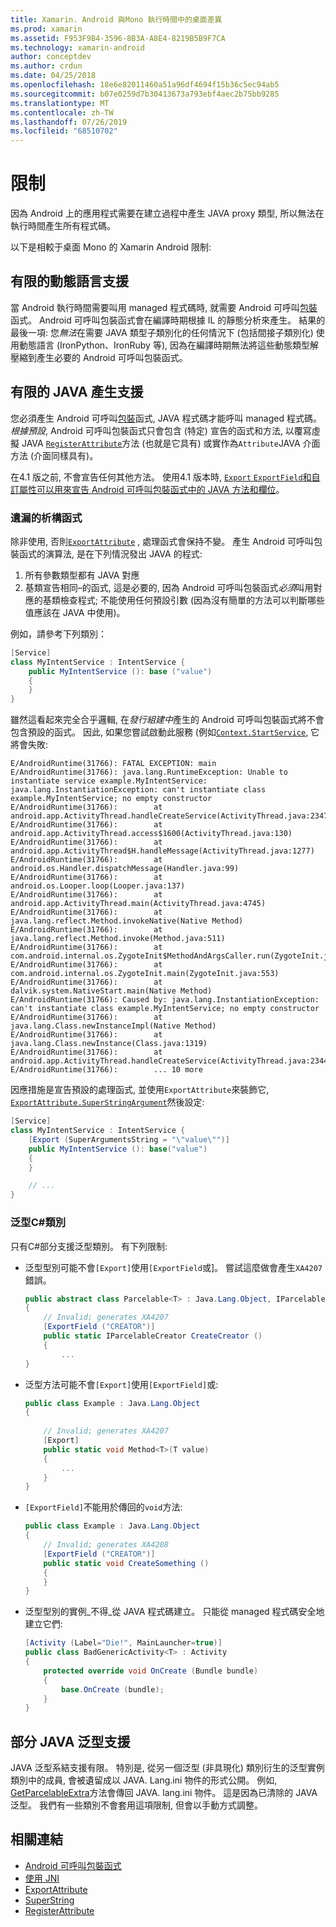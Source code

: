 ```yaml
---
title: Xamarin. Android 與Mono 執行時間中的桌面差異
ms.prod: xamarin
ms.assetid: F953F9B4-3596-8B3A-A8E4-8219B5B9F7CA
ms.technology: xamarin-android
author: conceptdev
ms.author: crdun
ms.date: 04/25/2018
ms.openlocfilehash: 18e6e82011460a51a96df4694f15b36c5ec94ab5
ms.sourcegitcommit: b07e0259d7b30413673a793ebf4aec2b75bb9285
ms.translationtype: MT
ms.contentlocale: zh-TW
ms.lasthandoff: 07/26/2019
ms.locfileid: "68510702"
---
```

# <a name="limitations"></a>限制

因為 Android 上的應用程式需要在建立過程中產生 JAVA proxy 類型, 所以無法在執行時間產生所有程式碼。

以下是相較于桌面 Mono 的 Xamarin Android 限制:

## <a name="limited-dynamic-language-support"></a>有限的動態語言支援

 當 Android 執行時間需要叫用 managed 程式碼時, 就需要 Android 可呼叫[包裝](~/android/platform/java-integration/android-callable-wrappers.md)函式。 Android 可呼叫包裝函式會在編譯時期根據 IL 的靜態分析來產生。 結果的最後一項: 您*無法*在需要 JAVA 類型子類別化的任何情況下 (包括間接子類別化) 使用動態語言 (IronPython、IronRuby 等), 因為在編譯時期無法將這些動態類型解壓縮到產生必要的 Android 可呼叫包裝函式。

## <a name="limited-java-generation-support"></a>有限的 JAVA 產生支援

您必須產生 Android 可呼叫[包裝](~/android/platform/java-integration/android-callable-wrappers.md)函式, JAVA 程式碼才能呼叫 managed 程式碼。 *根據預設*, Android 可呼叫包裝函式只會包含 (特定) 宣告的函式和方法, 以覆寫虛擬 JAVA [`RegisterAttribute`](xref:Android.Runtime.RegisterAttribute)方法 (也就是它具有) 或實作為`Attribute`JAVA 介面方法 (介面同樣具有)。
  
在4.1 版之前, 不會宣告任何其他方法。 使用4.1 版本時, [ `Export` `ExportField`和自訂屬性可以用來宣告 Android 可呼叫包裝函式中的 JAVA 方法和欄位](~/android/platform/java-integration/working-with-jni.md)。

### <a name="missing-constructors"></a>遺漏的析構函式

除非使用, 否則[`ExportAttribute`](xref:Java.Interop.ExportAttribute) , 處理函式會保持不變。 產生 Android 可呼叫包裝函式的演算法, 是在下列情況發出 JAVA 的程式:

1. 所有參數類型都有 JAVA 對應
2. 基類宣告相同&ndash;的函式, 這是必要的, 因為 Android 可呼叫包裝函式*必須*叫用對應的基類檢查程式; 不能使用任何預設引數 (因為沒有簡單的方法可以判斷哪些值應該在 JAVA 中使用)。

例如，請參考下列類別：

```csharp
[Service]
class MyIntentService : IntentService {
    public MyIntentService (): base ("value")
    {
    }
}
```

雖然這看起來完全合乎邏輯, 在*發行組建中*產生的 Android 可呼叫包裝函式將不會包含預設的函式。 因此, 如果您嘗試啟動此服務 (例如[`Context.StartService`](xref:Android.Content.Context.StartService*), 它將會失敗:

```shell
E/AndroidRuntime(31766): FATAL EXCEPTION: main
E/AndroidRuntime(31766): java.lang.RuntimeException: Unable to instantiate service example.MyIntentService: java.lang.InstantiationException: can't instantiate class example.MyIntentService; no empty constructor
E/AndroidRuntime(31766):        at android.app.ActivityThread.handleCreateService(ActivityThread.java:2347)
E/AndroidRuntime(31766):        at android.app.ActivityThread.access$1600(ActivityThread.java:130)
E/AndroidRuntime(31766):        at android.app.ActivityThread$H.handleMessage(ActivityThread.java:1277)
E/AndroidRuntime(31766):        at android.os.Handler.dispatchMessage(Handler.java:99)
E/AndroidRuntime(31766):        at android.os.Looper.loop(Looper.java:137)
E/AndroidRuntime(31766):        at android.app.ActivityThread.main(ActivityThread.java:4745)
E/AndroidRuntime(31766):        at java.lang.reflect.Method.invokeNative(Native Method)
E/AndroidRuntime(31766):        at java.lang.reflect.Method.invoke(Method.java:511)
E/AndroidRuntime(31766):        at com.android.internal.os.ZygoteInit$MethodAndArgsCaller.run(ZygoteInit.java:786)
E/AndroidRuntime(31766):        at com.android.internal.os.ZygoteInit.main(ZygoteInit.java:553)
E/AndroidRuntime(31766):        at dalvik.system.NativeStart.main(Native Method)
E/AndroidRuntime(31766): Caused by: java.lang.InstantiationException: can't instantiate class example.MyIntentService; no empty constructor
E/AndroidRuntime(31766):        at java.lang.Class.newInstanceImpl(Native Method)
E/AndroidRuntime(31766):        at java.lang.Class.newInstance(Class.java:1319)
E/AndroidRuntime(31766):        at android.app.ActivityThread.handleCreateService(ActivityThread.java:2344)
E/AndroidRuntime(31766):        ... 10 more
```

因應措施是宣告預設的處理函式, 並使用`ExportAttribute`來裝飾它, [`ExportAttribute.SuperStringArgument`](xref:Java.Interop.ExportAttribute.SuperArgumentsString)然後設定: 

```csharp
[Service]
class MyIntentService : IntentService {
    [Export (SuperArgumentsString = "\"value\"")]
    public MyIntentService (): base("value")
    {
    }

    // ...
}
```


### <a name="generic-c-classes"></a>泛型C#類別

只有C#部分支援泛型類別。 有下列限制:


-   泛型型別可能不會`[Export]`使用`[ExportField`或]。 嘗試這麼做會產生`XA4207`錯誤。

    ```csharp
    public abstract class Parcelable<T> : Java.Lang.Object, IParcelable
    {
        // Invalid; generates XA4207
        [ExportField ("CREATOR")]
        public static IParcelableCreator CreateCreator ()
        {
            ...
    }
    ```

-   泛型方法可能不會`[Export]`使用`[ExportField]`或:

    ```csharp
    public class Example : Java.Lang.Object
    {
        
        // Invalid; generates XA4207
        [Export]
        public static void Method<T>(T value)
        {
            ...
        }
    }
    ```

-   `[ExportField]`不能用於傳回的`void`方法:

    ```csharp
    public class Example : Java.Lang.Object
    {
        // Invalid; generates XA4208
        [ExportField ("CREATOR")]
        public static void CreateSomething ()
        {
        }
    }
    ```

-   泛型型別的實例_不得_從 JAVA 程式碼建立。
    只能從 managed 程式碼安全地建立它們:

    ```csharp
    [Activity (Label="Die!", MainLauncher=true)]
    public class BadGenericActivity<T> : Activity
    {
        protected override void OnCreate (Bundle bundle)
        {
            base.OnCreate (bundle);
        }
    }
    ```

## <a name="partial-java-generics-support"></a>部分 JAVA 泛型支援

JAVA 泛型系結支援有限。 特別是, 從另一個泛型 (非具現化) 類別衍生的泛型實例類別中的成員, 會被遺留成以 JAVA. Lang.ini 物件的形式公開。 例如, [GetParcelableExtra](xref:Android.Content.Intent.GetParcelableExtra*)方法會傳回 JAVA. lang.ini 物件。 這是因為已清除的 JAVA 泛型。
我們有一些類別不會套用這項限制, 但會以手動方式調整。

## <a name="related-links"></a>相關連結

- [Android 可呼叫包裝函式](~/android/platform/java-integration/android-callable-wrappers.md)
- [使用 JNI](~/android/platform/java-integration/working-with-jni.md)
- [ExportAttribute](xref:Java.Interop.ExportAttribute)
- [SuperString](xref:Java.Interop.ExportAttribute.SuperArgumentsString)
- [RegisterAttribute](xref:Android.Runtime.RegisterAttribute)
